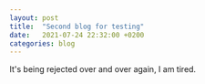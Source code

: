 ```yaml
---
layout: post
title:  "Second blog for testing"
date:   2021-07-24 22:32:00 +0200
categories: blog
---
```

It's being rejected over and over again, I am tired.

 

[jekyll-docs]: https://jekyllrb.com/docs/home
[jekyll-gh]:   https://github.com/jekyll/jekyll
[jekyll-talk]: https://talk.jekyllrb.com/
